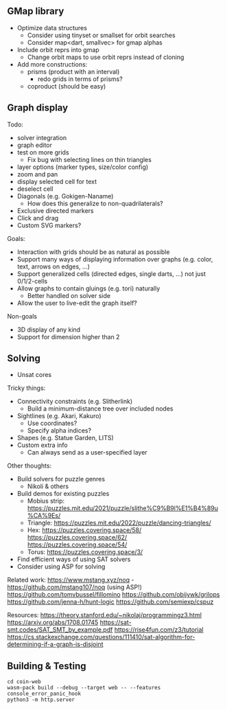 ## GMap library

- Optimize data structures
  - Consider using tinyset or smallset for orbit searches
  - Consider map<dart, smallvec<dart>> for gmap alphas
- Include orbit reprs into gmap
  - Change orbit maps to use orbit reprs instead of cloning
- Add more constructions:
  - prisms (product with an interval)
    - redo grids in terms of prisms?
  - coproduct (should be easy)

## Graph display

Todo:
- solver integration
- graph editor
- test on more grids
  - Fix bug with selecting lines on thin triangles
- layer options (marker types, size/color config)
- zoom and pan
- display selected cell for text
- deselect cell
- Diagonals (e.g. Gokigen-Naname)
  - How does this generalize to non-quadrilaterals?
- Exclusive directed markers
- Click and drag
- Custom SVG markers?


Goals:
- Interaction with grids should be as natural as possible
- Support many ways of displaying information over graphs (e.g. color, text, arrows on edges, ...)
- Support generalized cells (directed edges, single darts, ...) not just 0/1/2-cells
- Allow graphs to contain gluings (e.g. tori) naturally
  - Better handled on solver side
- Allow the user to live-edit the graph itself?

Non-goals
- 3D display of any kind
- Support for dimension higher than 2

## Solving

- Unsat cores

Tricky things:
- Connectivity constraints (e.g. Slitherlink)
  - Build a minimum-distance tree over included nodes
- Sightlines (e.g. Akari, Kakuro)
  - Use coordinates?
  - Specify alpha indices?
- Shapes (e.g. Statue Garden, LITS)
- Custom extra info
  - Can always send as a user-specified layer

Other thoughts:
- Build solvers for puzzle genres
  - Nikoli & others
- Build demos for existing puzzles
  - Mobius strip: https://puzzles.mit.edu/2021/puzzle/slithe%C9%B9l%E1%B4%89u%CA%9Es/
  - Triangle: https://puzzles.mit.edu/2022/puzzle/dancing-triangles/
  - Hex: https://puzzles.covering.space/58/ https://puzzles.covering.space/62/ https://puzzles.covering.space/54/
  - Torus: https://puzzles.covering.space/3/
- Find efficient ways of using SAT solvers
- Consider using ASP for solving

Related work:
https://www.mstang.xyz/noq - https://github.com/mstang107/noq (using ASP!)
https://github.com/tomvbussel/fillomino
https://github.com/obijywk/grilops
https://github.com/jenna-h/hunt-logic
https://github.com/semiexp/cspuz

Resources:
https://theory.stanford.edu/~nikolaj/programmingz3.html
https://arxiv.org/abs/1708.01745
https://sat-smt.codes/SAT_SMT_by_example.pdf
https://rise4fun.com/z3/tutorial
https://cs.stackexchange.com/questions/111410/sat-algorithm-for-determining-if-a-graph-is-disjoint

## Building & Testing

    cd coin-web
    wasm-pack build --debug --target web -- --features console_error_panic_hook
    python3 -m http.server

